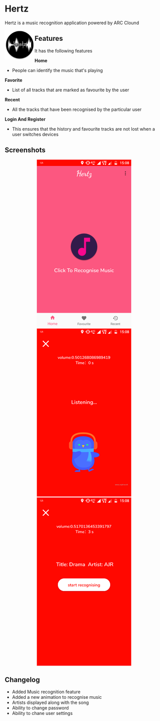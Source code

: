 # Hertz

Hertz is a music recognition application powered by ARC Clound

<img src="/Screenshots/ic_launcher-web.png" align="left" height="95" width="95">

## Features

It has the following features


<b>Home</b>
* People can identify the music that's playing 

<b>Favorite</b>
* List of all tracks that are  marked as favourite by the user

<b>Recent</b>
* All the tracks that have been recognised by the particular user


<b>Login And Register</b>
* This ensures that the history and favourite tracks are not lost when a user switches devices

## Screenshots

<p align="center">
  <img src="/Screenshots/1.png" width="300"/>
  <img src="/Screenshots/2.png" width="300"/>
  <img src="/Screenshots/3.png" width="300"/>
</p>
    
## Changelog

- Added Music recognition feature
- Added a new animation to recognise music
- Artists displayed along with the song
- Ability to change password
- Ability to chane user settings
